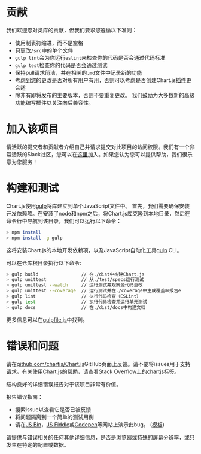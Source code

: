 # 贡献

我们欢迎您对类库的贡献，但我们要求您遵循以下准则：

- 使用制表符缩进，而不是空格
- 只更改`/src`中的单个文件
- `gulp lint`会为你运行`eslint`来检查你的代码是否会通过代码标准
- `gulp test`检查你的代码是否会通过测试
- 保持pull请求简洁，并在相关的`.md`文件中记录新的功能
- 考虑到您的更改是否对所有用户有用，否则可以考虑是否创建Chart.js[插件](plugins.md)更合适
- 除非有即将发布的主要版本，否则不要重复更改。 我们鼓励为大多数新的高级功能编写插件以关注向后兼容性。


# 加入该项目

请活跃的提交者和贡献者介绍自己并请求提交对此项目的访问权限。我们有一个非常活跃的Slack社区，您可以在[这里](https://chartjs-slack.herokuapp.com/)加入。如果您认为您可以提供帮助，我们很乐意为您服务！

# 构建和测试

Chart.js使用[gulp](http://gulpjs.com/)将库建立到单个JavaScript文件中。
首先，我们需要确保安装开发依赖项。在安装了node和npm之后，将Chart.js库克隆到本地目录，然后在命令行中导航到该目录，我们可以运行以下命令：

```bash
> npm install
> npm install -g gulp
```
这将安装Chart.js的本地开发依赖项，以及JavaScript自动化工具[gulp](http://gulpjs.com/) CLI。

可以在仓库根目录执行以下命令:

```bash
> gulp build                // 在./dist中构建Chart.js
> gulp unittest             // 从./test/specs运行测试
> gulp unittest --watch     // 运行测试并观察源代码更改
> gulp unittest --coverage  // 运行测试并在./coverage中生成覆盖率报告e
> gulp lint                 // 执行代码检查（ESLint）
> gulp test                 // 执行代码检查并运行单元测试
> gulp docs                 // 在./dist/docs中构建文档
```

更多信息可以在[gulpfile.js](https://github.com/chartjs/Chart.js/blob/master/gulpfile.js)中找到。

# 错误和问题

请在<a href="https://github.com/chartjs/Chart.js" target="_blank">github.com/chartjs/Chart.js</a>GitHub页面上反馈。请不要将issues用于支持请求。有关使用Chart.js的帮助，请查看Stack Overflow上的[chartjs](http://stackoverflow.com/questions/tagged/chartjs)标签。

结构良好的详细错误报告对于该项目非常有价值。

报告错误指南：
 - 搜索issue以查看它是否已被反馈
 - 将问题隔离到一个简单的测试用例
 - 请在[JS Bin](http://jsbin.com/)，[JS Fiddle](http://jsfiddle.net/)或[Codepen](http://codepen.io/pen/)等网站上演示此bug。 ([模板](http://codepen.io/pen?template=JXVYzq))

请提供与错误相关的任何其他详细信息，是否是浏览器或特殊的屏幕分辨率，或只发生在特定的配置或数据。